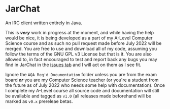 # JarChat
An IRC client written entirely in Java.

This is ***__very__*** work in progress at the moment, and while having the help would be nice, it is being developed as a part of my A-Level Computer Science course and as such no pull request made before July 2022 will be merged. You are free to use and download all of my code, assuming you follow the terms of the GNU GPL v3 License but that is it. You are also allowed to, in fact encouraged to test and report back any bugs you may find in JarChat in the [issues tab](https://github.com/SimPilotAdamT/JarChat/issues) and I will act on them as I see fit.

Ignore the `AQA Req'd Documentation` folder unless you are from the exam board ***__or__*** you are my Computer Science teacher (or you're a student from the future as of July 2022 who needs some help with documentation). Once I complete my A-Level course all source code and documentation will still be available and tagged as `v1.0` (all releases made beforehand will be marked as `v0.x` prereleae betas.
